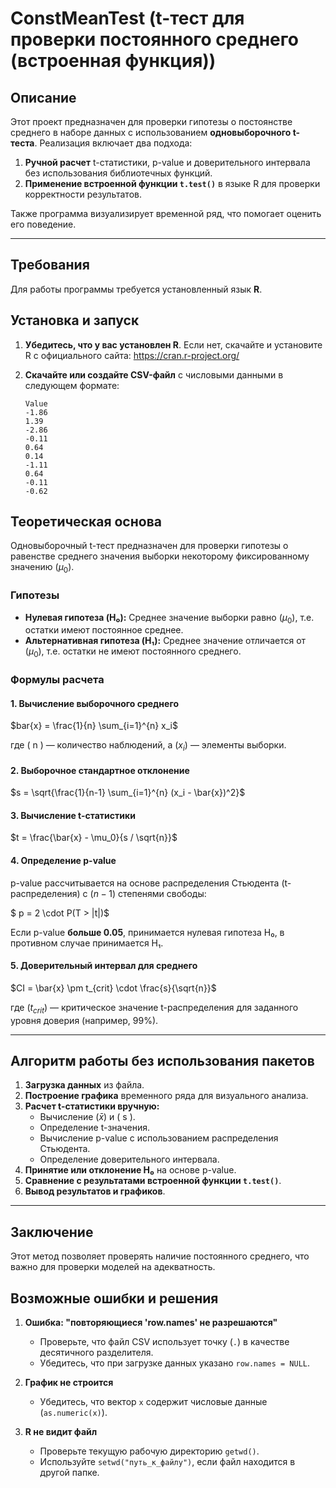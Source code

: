 # ConstMeanTest (t-тест для проверки постоянного среднего (встроенная функция))

## Описание

Этот проект предназначен для проверки гипотезы о постоянстве среднего в наборе данных с использованием **одновыборочного t-теста**. Реализация включает два подхода:

1. **Ручной расчет** t-статистики, p-value и доверительного интервала без использования библиотечных функций.
2. **Применение встроенной функции `t.test()`** в языке R для проверки корректности результатов.

Также программа визуализирует временной ряд, что помогает оценить его поведение.

---
## Требования
Для работы программы требуется установленный язык **R**.

## Установка и запуск
1. **Убедитесь, что у вас установлен R**. Если нет, скачайте и установите R с официального сайта: https://cran.r-project.org/
2. **Скачайте или создайте CSV-файл** с числовыми данными в следующем формате:

   ```csv
   Value
   -1.86
   1.39
   -2.86
   -0.11
   0.64
   0.14
   -1.11
   0.64
   -0.11
   -0.62
   ```

## Теоретическая основа

Одновыборочный t-тест предназначен для проверки гипотезы о равенстве среднего значения выборки некоторому фиксированному значению $( \mu_0 )$.

### Гипотезы

- **Нулевая гипотеза (H₀):** Среднее значение выборки равно $( \mu_0 )$, т.е. остатки имеют постоянное среднее.
- **Альтернативная гипотеза (H₁):** Среднее значение отличается от $( \mu_0 )$, т.е. остатки не имеют постоянного среднего.

### Формулы расчета

#### 1. Вычисление выборочного среднего

$bar{x} = \frac{1}{n} \sum_{i=1}^{n} x_i$

где ( n ) — количество наблюдений, а $( x_i )$ — элементы выборки.

#### 2. Выборочное стандартное отклонение

$s = \sqrt{\frac{1}{n-1} \sum_{i=1}^{n} (x_i - \bar{x})^2}$

#### 3. Вычисление t-статистики

$t = \frac{\bar{x} - \mu_0}{s / \sqrt{n}}$

#### 4. Определение p-value
p-value рассчитывается на основе распределения Стьюдента (t-распределения) с $( n-1 )$ степенями свободы:

$ p = 2 \cdot P(T > |t|)$

Если p-value **больше 0.05**, принимается нулевая гипотеза H₀, в противном случае принимается H₁.

#### 5. Доверительный интервал для среднего

$CI = \bar{x} \pm t_{crit} \cdot \frac{s}{\sqrt{n}}$

где $( t_{crit} )$ — критическое значение t-распределения для заданного уровня доверия (например, 99%).

---

## Алгоритм работы без использования пакетов

1. **Загрузка данных** из файла.
2. **Построение графика** временного ряда для визуального анализа.
3. **Расчет t-статистики вручную:**
   - Вычисление $( \bar{x} )$ и ( s ).
   - Определение t-значения.
   - Вычисление p-value с использованием распределения Стьюдента.
   - Определение доверительного интервала.
4. **Принятие или отклонение H₀** на основе p-value.
5. **Сравнение с результатами встроенной функции `t.test()`**.
6. **Вывод результатов и графиков**.

---

## Заключение
Этот метод позволяет проверять наличие постоянного среднего, что важно для проверки моделей на адекватность.

## Возможные ошибки и решения

1. **Ошибка: "повторяющиеся 'row.names' не разрешаются"**
   - Проверьте, что файл CSV использует точку (`.`) в качестве десятичного разделителя.
   - Убедитесь, что при загрузке данных указано `row.names = NULL`.

2. **График не строится**
   - Убедитесь, что вектор `x` содержит числовые данные (`as.numeric(x)`).

3. **R не видит файл**
   - Проверьте текущую рабочую директорию `getwd()`.
   - Используйте `setwd("путь_к_файлу")`, если файл находится в другой папке.
